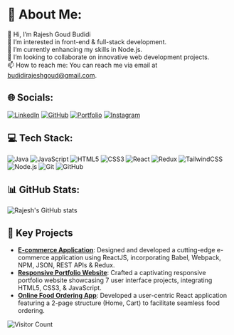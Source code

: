 # 💫 About Me:
👋 Hi, I’m Rajesh Goud Budidi  
👀 I’m interested in front-end & full-stack development.  
🌱 I’m currently enhancing my skills in Node.js.  
💞️ I’m looking to collaborate on innovative web development projects.  
📫 How to reach me: You can reach me via email at budidirajeshgoud@gmail.com.  

## 🌐 Socials:
[![LinkedIn](https://img.shields.io/badge/LinkedIn-blue?logo=linkedin&logoColor=white)](https://linkedin.com/in/rajeshbudidi) 
[![GitHub](https://img.shields.io/badge/GitHub-black?logo=github&logoColor=white)](https://github.com/rajeshg0ud) 
[![Portfolio](https://img.shields.io/badge/Portfolio-grey?logo=google-chrome&logoColor=white)](https://rajeshg0ud.github.io/portfolioO/) 
[![Instagram](https://img.shields.io/badge/Instagram-E4405F?logo=instagram&logoColor=white)](https://www.instagram.com/tenacious_developer/)

## 💻 Tech Stack:
![Java](https://img.shields.io/badge/Java-007396?style=flat&logo=java&logoColor=white) 
![JavaScript](https://img.shields.io/badge/JavaScript-F7DF1E?style=flat&logo=javascript&logoColor=black) 
![HTML5](https://img.shields.io/badge/HTML5-E34F26?style=flat&logo=html5&logoColor=white) 
![CSS3](https://img.shields.io/badge/CSS3-1572B6?style=flat&logo=css3&logoColor=white) 
![React](https://img.shields.io/badge/React-20232A?style=flat&logo=react&logoColor=61DAFB) 
![Redux](https://img.shields.io/badge/Redux-764ABC?style=flat&logo=redux&logoColor=white) 
![TailwindCSS](https://img.shields.io/badge/Tailwind_CSS-38B2AC?style=flat&logo=tailwind-css&logoColor=white) 
![Node.js](https://img.shields.io/badge/Node.js-339933?style=flat&logo=nodedotjs&logoColor=white) 
![Git](https://img.shields.io/badge/Git-F05032?style=flat&logo=git&logoColor=white) 
![GitHub](https://img.shields.io/badge/GitHub-181717?style=flat&logo=github&logoColor=white) 

## 📊 GitHub Stats:
![Rajesh's GitHub stats](https://github-readme-stats.vercel.app/api?username=rajeshg0ud&show_icons=true&theme=radical)


## 📁 Key Projects
- **[E-commerce Application](https://github.com/rajeshg0ud/ecommerce-app)**: Designed and developed a cutting-edge e-commerce application using ReactJS, incorporating Babel, Webpack, NPM, JSON, REST APIs & Redux.
- **[Responsive Portfolio Website](https://rajeshg0ud.github.io/portfolioO/)**: Crafted a captivating responsive portfolio website showcasing 7 user interface projects, integrating HTML5, CSS3, & JavaScript.
- **[Online Food Ordering App](https://github.com/rajeshg0ud/online-food-ordering-app)**: Developed a user-centric React application featuring a 2-page structure (Home, Cart) to facilitate seamless food ordering.

![Visitor Count](https://visitor-badge.laobi.icu/badge?page_id=rajeshg0ud.rajeshg0ud)
